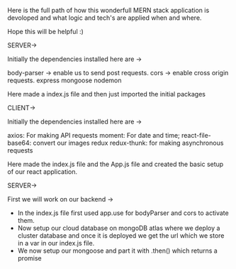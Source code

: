 Here is the full path of how this wonderfull MERN stack application is devoloped and what logic and tech's are applied when and where.

Hope this will be helpful :)

SERVER->

Initially the dependencies installed here are ->

body-parser -> enable us to send post requests.
cors -> enable cross origin requests.
express
mongoose
nodemon

Here made a index.js file and then just imported the initial packages

CLIENT->

Initially the dependencies installed here are ->

axios: For making API requests
moment: For date and time;
react-file-base64: convert our images
redux
redux-thunk: for making asynchronous requests

Here made the index.js file and the App.js file and created the basic setup of our react application.

SERVER->

First we will work on our backend ->

- In the index.js file first used app.use for bodyParser and cors to activate them.
- Now setup our cloud database on mongoDB atlas where we deploy a cluster database and once it is deployed we get the url which we store in a var in our index.js file.
- We now setup our mongoose and part it with .then() which returns a promise
